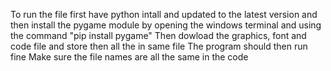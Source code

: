 To run the file first have python intall and updated to the latest version and then install the pygame module by opening the windows terminal and using the command "pip install pygame"
Then dowload the graphics, font and code file and store then all the in same file 
The program should then run fine 
Make sure the file names are all the same in the code